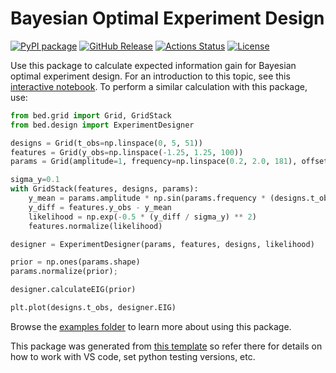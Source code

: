 # Bayesian Optimal Experiment Design

[![PyPI package](https://img.shields.io/badge/pip%20install-bayesdesign-brightgreen)](https://pypi.org/project/bayesdesign/) [![GitHub Release](https://img.shields.io/github/v/release/dkirkby/bayesdesign?color=green)](https://github.com/dkirkby/bayesdesign/releases) [![Actions Status](https://github.com/dkirkby/bayesdesign/workflows/Test/badge.svg)](https://github.com/dkirkby/bayesdesign/actions) [![License](https://img.shields.io/github/license/dkirkby/bayesdesign)](https://github.com/dkirkby/bayesdesign/blob/main/LICENSE)

Use this package to calculate expected information gain for Bayesian optimal experiment design. For an introduction to this topic, see this [interactive notebook](https://observablehq.com/@dkirkby/boed). To perform a similar calculation with this package, use:
```python
from bed.grid import Grid, GridStack
from bed.design import ExperimentDesigner

designs = Grid(t_obs=np.linspace(0, 5, 51))
features = Grid(y_obs=np.linspace(-1.25, 1.25, 100))
params = Grid(amplitude=1, frequency=np.linspace(0.2, 2.0, 181), offset=0)

sigma_y=0.1
with GridStack(features, designs, params):
    y_mean = params.amplitude * np.sin(params.frequency * (designs.t_obs - params.offset))
    y_diff = features.y_obs - y_mean
    likelihood = np.exp(-0.5 * (y_diff / sigma_y) ** 2)
    features.normalize(likelihood)

designer = ExperimentDesigner(params, features, designs, likelihood)

prior = np.ones(params.shape)
params.normalize(prior);

designer.calculateEIG(prior)

plt.plot(designs.t_obs, designer.EIG)
```

Browse the [examples folder](https://github.com/dkirkby/bayesdesign/) to learn more about using this package.

This package was generated from [this template](https://github.com/tomchen/example_pypi_package) so refer there for details on how to work with VS code, set python testing versions, etc.
